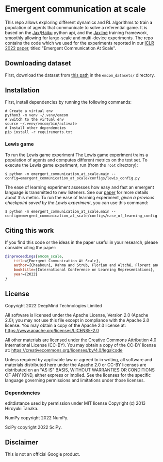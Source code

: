 # Emergent communication at scale

This repo allows exploring different dynamics and RL algorithms
to train a population of agents that communicate to solve a referential game.
It is based on the [Jax](https://github.com/google/jax)/[Haiku](https://github.com/deepmind/dm-haiku)
python api, and the [Jaxline](https://github.com/deepmind/jaxline) training framework,
smoothly allowing for large-scale and multi-device experiments.
The repo contains the code which we used for the experiments reported in our
[ICLR 2022 paper](https://openreview.net/forum?id=AUGBfDIV9rL), titled "Emergent Communication At Scale".

## Downloading dataset
First, download the dataset from [this path](https://storage.googleapis.com/dm_emcom_at_scale_dataset) in the `emcom_datasets/` directory.

## Installation
First, install dependencies by running the following commands:

```shell
# Create a virtual env
python3 -m venv ~/.venv/emcom
# Switch to the virtual env
source ~/.venv/emcom/bin/activate
# Install other dependencies
pip install -r requirements.txt
```

### Lewis game
To run the Lewis game experiment
The Lewis game experiment trains a population of agents and
computes different metrics on the test set. To execute the Lewis game
experiment, run (from the `root` directory):

```shell
$ python -m emergent_communication_at_scale.main --config=emergent_communication_at_scale/configs/lewis_config.py
```

The ease of learning experiment assesses how easy and fast an
emergent language is transmitted to new listeners.
See our [paper](https://openreview.net/forum?id=AUGBfDIV9rL) for more details
about this metric.
To run the ease of learning experiment,
*given a previous checkpoint saved by the Lewis experiment*, you can use this command:

```shell
$ python -m emergent_communication_at_scale.main --config=emergent_communication_at_scale/configs/ease_of_learning_config.py
```

## Citing this work
If you find this code or the ideas in the paper useful in your research,
please consider citing the paper:

```bibtex
@inproceedings{emcom_scale,
    title={Emergent Communication At Scale},
    author={Chaabouni, Rahma and Strub, Florian and Altché, Florent and Tallec, Corentin and Trassov, Eugene and Davoodi, Elnaz and Mathewson, Kory and Tieleman, Olivier and Lazaridou, Angeliki and Piot, Bilal},
    booktitle={International Conference on Learning Representations},
    year={2022}
}
```

## License

Copyright 2022 DeepMind Technologies Limited

All software is licensed under the Apache License, Version 2.0 (Apache 2.0); you may not use this file except in compliance with the Apache 2.0 license. You may obtain a copy of the Apache 2.0 license at: https://www.apache.org/licenses/LICENSE-2.0

All other materials are licensed under the Creative Commons Attribution 4.0 International License (CC-BY).  You may obtain a copy of the CC-BY license at: https://creativecommons.org/licenses/by/4.0/legalcode

Unless required by applicable law or agreed to in writing, all software and materials distributed here under the Apache 2.0 or CC-BY licenses are distributed on an "AS IS" BASIS, WITHOUT WARRANTIES OR CONDITIONS OF ANY KIND, either express or implied. See the licenses for the specific language governing permissions and limitations under those licenses.

### Dependencies

editdistance used by permission under MIT license Copyright (c) 2013 Hiroyuki Tanaka.

NumPy copyright 2022 NumPy.

SciPy copyright 2022 SciPy.

## Disclaimer
This is not an official Google product.

